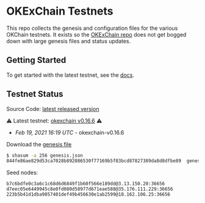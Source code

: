 # OKExChain Testnets

This repo collects the genesis and configuration files for the various OKChain
testnets. It exists so the [OKExChain repo](https://github.com/okex/okexchain)
does not get bogged down with large genesis files and status updates.

## Getting Started

To get started with the latest testnet, see the
[docs](https://okexchain-docs.readthedocs.io/en/latest/getting-start/join-okexchain-testnet.html).

## Testnet Status
Source Code: [latest released version](https://github.com/okex/okexchain/releases/tag/v0.16.6)

⚠️ Latest testnet: [okexchain v0.16.6](https://github.com/okex/okexchain/releases/tag/v0.16.6) ⚠️
* *Feb 19, 2021 16:19 UTC* - okexchain-v0.16.6

Download the [genesis file](https://raw.githubusercontent.com/okex/testnets/master/v0.16/genesis.json)

```bash
$ shasum -a 256 genesis.json
844fe86ae829d53ca7028b892086530f77169b5f83bcd87827389da8d8dfbe89  genesis.json
```

Seed nodes:
```
b7c6bdfe0c3a6c1c68d6d6849f1b60f566e189dd@3.13.150.20:36656
d7eec05e6449945c8e0fd080d58977d671eae588@35.176.111.229:36656
223b5b41d1dba9057401def49b456630e1ab2599@18.162.106.25:36656
```
